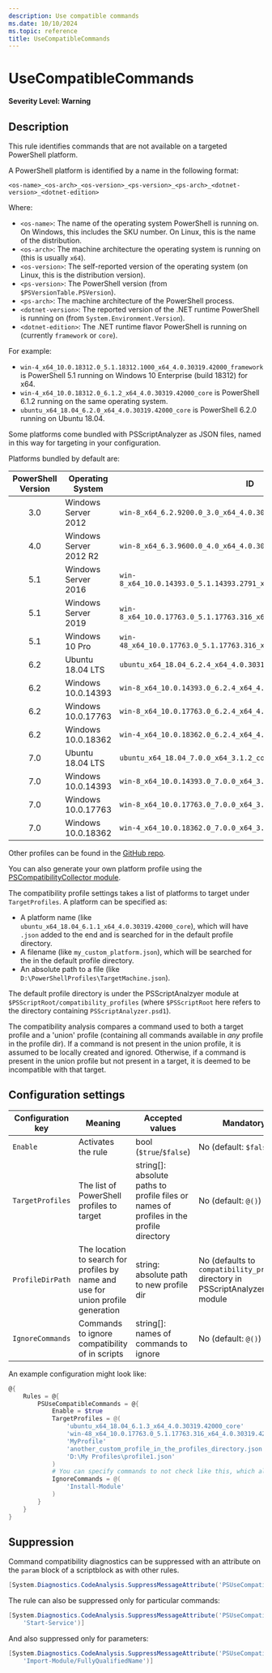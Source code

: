 ```yaml
---
description: Use compatible commands
ms.date: 10/10/2024
ms.topic: reference
title: UseCompatibleCommands
---
```

# UseCompatibleCommands

**Severity Level: Warning**

## Description

This rule identifies commands that are not available on a targeted PowerShell platform.

A PowerShell platform is identified by a name in the following format:

```
<os-name>_<os-arch>_<os-version>_<ps-version>_<ps-arch>_<dotnet-version>_<dotnet-edition>
```

Where:

- `<os-name>`: The name of the operating system PowerShell is running on.
    On Windows, this includes the SKU number.
    On Linux, this is the name of the distribution.
- `<os-arch>`: The machine architecture the operating system is running on (this is usually `x64`).
- `<os-version>`: The self-reported version of the operating system (on Linux, this is the
  distribution version).
- `<ps-version>`: The PowerShell version (from `$PSVersionTable.PSVersion`).
- `<ps-arch>`: The machine architecture of the PowerShell process.
- `<dotnet-version>`: The reported version of the .NET runtime PowerShell is running on (from
  `System.Environment.Version`).
- `<dotnet-edition>`: The .NET runtime flavor PowerShell is running on (currently `framework` or
  `core`).

For example:

- `win-4_x64_10.0.18312.0_5.1.18312.1000_x64_4.0.30319.42000_framework` is PowerShell 5.1 running on
  Windows 10 Enterprise (build 18312) for x64.
- `win-4_x64_10.0.18312.0_6.1.2_x64_4.0.30319.42000_core` is PowerShell 6.1.2 running on the same
  operating system.
- `ubuntu_x64_18.04_6.2.0_x64_4.0.30319.42000_core` is PowerShell 6.2.0 running on Ubuntu 18.04.

Some platforms come bundled with PSScriptAnalyzer as JSON files, named in this way for targeting in
your configuration.

Platforms bundled by default are:

| PowerShell Version |    Operating System    |                                  ID                                   |
| :----------------: | ---------------------- | --------------------------------------------------------------------- |
|        3.0         | Windows Server 2012    | `win-8_x64_6.2.9200.0_3.0_x64_4.0.30319.42000_framework`              |
|        4.0         | Windows Server 2012 R2 | `win-8_x64_6.3.9600.0_4.0_x64_4.0.30319.42000_framework`              |
|        5.1         | Windows Server 2016    | `win-8_x64_10.0.14393.0_5.1.14393.2791_x64_4.0.30319.42000_framework` |
|        5.1         | Windows Server 2019    | `win-8_x64_10.0.17763.0_5.1.17763.316_x64_4.0.30319.42000_framework`  |
|        5.1         | Windows 10 Pro         | `win-48_x64_10.0.17763.0_5.1.17763.316_x64_4.0.30319.42000_framework` |
|        6.2         | Ubuntu 18.04 LTS       | `ubuntu_x64_18.04_6.2.4_x64_4.0.30319.42000_core`                     |
|        6.2         | Windows 10.0.14393     | `win-8_x64_10.0.14393.0_6.2.4_x64_4.0.30319.42000_core`               |
|        6.2         | Windows 10.0.17763     | `win-8_x64_10.0.17763.0_6.2.4_x64_4.0.30319.42000_core`               |
|        6.2         | Windows 10.0.18362     | `win-4_x64_10.0.18362.0_6.2.4_x64_4.0.30319.42000_core`               |
|        7.0         | Ubuntu 18.04 LTS       | `ubuntu_x64_18.04_7.0.0_x64_3.1.2_core`                               |
|        7.0         | Windows 10.0.14393     | `win-8_x64_10.0.14393.0_7.0.0_x64_3.1.2_core`                         |
|        7.0         | Windows 10.0.17763     | `win-8_x64_10.0.17763.0_7.0.0_x64_3.1.2_core`                         |
|        7.0         | Windows 10.0.18362     | `win-4_x64_10.0.18362.0_7.0.0_x64_3.1.2_core`                         |

Other profiles can be found in the [GitHub repo][02].

You can also generate your own platform profile using the [PSCompatibilityCollector module][01].

The compatibility profile settings takes a list of platforms to target under `TargetProfiles`. A
platform can be specified as:

- A platform name (like `ubuntu_x64_18.04_6.1.1_x64_4.0.30319.42000_core`), which will have `.json`
  added to the end and is searched for in the default profile directory.
- A filename (like `my_custom_platform.json`), which will be searched for the in the default profile
  directory.
- An absolute path to a file (like `D:\PowerShellProfiles\TargetMachine.json`).

The default profile directory is under the PSScriptAnalzyer module at
`$PSScriptRoot/compatibility_profiles` (where `$PSScriptRoot` here refers to the directory
containing `PSScriptAnalyzer.psd1`).

The compatibility analysis compares a command used to both a target profile and a 'union' profile
(containing all commands available in _any_ profile in the profile dir). If a command is not present
in the union profile, it is assumed to be locally created and ignored. Otherwise, if a command is
present in the union profile but not present in a target, it is deemed to be incompatible with that
target.

## Configuration settings

| Configuration key |                                     Meaning                                      |                                     Accepted values                                     |                                   Mandatory                                   |                                                            Example                                                            |
| ----------------- | -------------------------------------------------------------------------------- | --------------------------------------------------------------------------------------- | ----------------------------------------------------------------------------- | ----------------------------------------------------------------------------------------------------------------------------- |
| `Enable`          | Activates the rule                                                               | bool (`$true`/`$false`)                                                                 | No (default: `$false`)                                                        | `$true`                                                                                                                       |
| `TargetProfiles`  | The list of PowerShell profiles to target                                        | string[]: absolute paths to profile files or names of profiles in the profile directory | No (default: `@()`)                                                           | `@('ubuntu_x64_18.04_6.1.3_x64_4.0.30319.42000_core', 'win-48_x64_10.0.17763.0_5.1.17763.316_x64_4.0.30319.42000_framework')` |
| `ProfileDirPath`  | The location to search for profiles by name and use for union profile generation | string: absolute path to new profile dir                                                | No (defaults to `compatibility_profiles` directory in PSScriptAnalyzer module | `C:\Users\me\Documents\pssaCompatProfiles`                                                                                    |
| `IgnoreCommands`  | Commands to ignore compatibility of in scripts                                   | string[]: names of commands to ignore                                                   | No (default: `@()`)                                                           | `@('Get-ChildItem','Import-Module')`                                                                                          |

An example configuration might look like:

```powershell
@{
    Rules = @{
        PSUseCompatibleCommands = @{
            Enable = $true
            TargetProfiles = @(
                'ubuntu_x64_18.04_6.1.3_x64_4.0.30319.42000_core'
                'win-48_x64_10.0.17763.0_5.1.17763.316_x64_4.0.30319.42000_framework'
                'MyProfile'
                'another_custom_profile_in_the_profiles_directory.json'
                'D:\My Profiles\profile1.json'
            )
            # You can specify commands to not check like this, which also will ignore its parameters:
            IgnoreCommands = @(
                'Install-Module'
            )
        }
    }
}
```

## Suppression

Command compatibility diagnostics can be suppressed with an attribute on the `param` block of a
scriptblock as with other rules.

```powershell
[System.Diagnostics.CodeAnalysis.SuppressMessageAttribute('PSUseCompatibleCommands', '')]
```

The rule can also be suppressed only for particular commands:

```powershell
[System.Diagnostics.CodeAnalysis.SuppressMessageAttribute('PSUseCompatibleCommands',
    'Start-Service')]
```

And also suppressed only for parameters:

```powershell
[System.Diagnostics.CodeAnalysis.SuppressMessageAttribute('PSUseCompatibleCommands',
    'Import-Module/FullyQualifiedName')]
```

<!-- link references -->
[01]: https://github.com/PowerShell/PSScriptAnalyzer/tree/development/PSCompatibilityCollector
[02]: https://github.com/PowerShell/PSScriptAnalyzer/tree/development/PSCompatibilityCollector/optional_profiles
